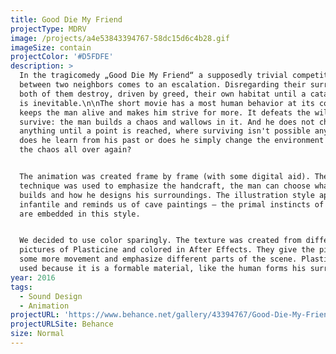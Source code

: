 ```yaml
---
title: Good Die My Friend
projectType: MDRV
image: /projects/a4e53843394767-58dc15d6c4b28.gif
imageSize: contain
projectColor: '#D5FDFE'
description: >
  In the tragicomedy „Good Die My Friend“ a supposedly trivial competition
  between two neighbors comes to an escalation. Disregarding their surroundings,
  both of them destroy, driven by greed, their own habitat until a catastrophe
  is inevitable.\n\nThe short movie has a most human behavior at its core. Greed
  keeps the man alive and makes him strive for more. It defeats the will to
  survive: the man builds a chaos and wallows in it. And he does not change
  anything until a point is reached, where surviving isn't possible anymore. But
  does he learn from his past or does he simply change the environment to start
  the chaos all over again?


  The animation was created frame by frame (with some digital aid). The
  technique was used to emphasize the handcraft, the man can choose what he
  builds and how he designs his surroundings. The illustration style appears
  infantile and reminds us of cave paintings — the primal instincts of the human
  are embedded in this style.


  We decided to use color sparingly. The texture was created from different
  pictures of Plasticine and colored in After Effects. They give the picture
  some more movement and emphasize different parts of the scene. Plasticine was
  used because it is a formable material, like the human forms his surroundings.
year: 2016
tags:
  - Sound Design
  - Animation
projectURL: 'https://www.behance.net/gallery/43394767/Good-Die-My-Friend'
projectURLSite: Behance
size: Normal
---
```


